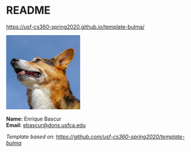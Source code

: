 # README

<https://usf-cs360-spring2020.github.io/template-bulma/>

![headshotResized.jpg](profile.png)

**Name:** Enrique Bascur  
**Email:** <ebascur@dons.usfca.edu>

*Template based on: <https://github.com/usf-cs360-spring2020/template-bulma>*
